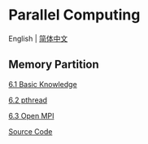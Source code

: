 # Parallel Computing

English | [简体中文](./README_CN.md)

## Memory Partition

[6.1 Basic Knowledge](./Chinese/6.1_基础知识.md)

[6.2 pthread](./Chinese/6.2_pthread.md)

[6.3 Open MPI](./Chinese/6.3_openmpi.md)

[Source Code](./Code)
